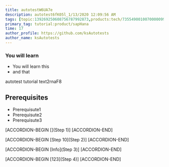 ```yaml
---
title: autotestW6UA7e
description: autotest6fK05l_1/13/2020 12:09:56 AM
tags: [topic:139269250608756787992873,products:tech/73554900100700000996,tutorial:experience/advanced]
primary_tag: tutorial:product/sapHana
time: 17
author_profile: https://github.com/ksAutotests
author_name: ksAutotests
---
```

### You will learn
- You will learn this
- and that

autotest tutorial text2rnaF8

## Prerequisites
- Prerequisute1
- Prerequisute2
- Prerequisute3

[ACCORDION-BEGIN [](Step 1)]
[ACCORDION-END]

[ACCORDION-BEGIN [Step 10](Step 2)]
[ACCORDION-END]

[ACCORDION-BEGIN [Info](Step 3)]
[ACCORDION-END]

[ACCORDION-BEGIN [123](Step 4)]
[ACCORDION-END]

